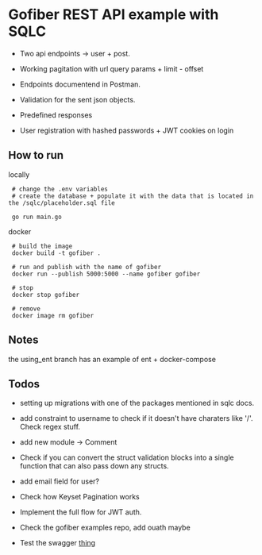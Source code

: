 # Gofiber REST API example with SQLC

- Two api endpoints -> user + post.

- Working pagitation with url query params + limit - offset
- Endpoints documentend in Postman.
- Validation for the sent json objects.
- Predefined responses
- User registration with hashed passwords + JWT cookies on login

## How to run

locally

     # change the .env variables
     # create the database + populate it with the data that is located in the /sqlc/placeholder.sql file

     go run main.go

docker

     # build the image
     docker build -t gofiber .

     # run and publish with the name of gofiber
     docker run --publish 5000:5000 --name gofiber gofiber

     # stop
     docker stop gofiber

     # remove
     docker image rm gofiber

## Notes

the using_ent branch has an example of ent + docker-compose

## Todos

- setting up migrations with one of the packages mentioned in sqlc docs.

- add constraint to username to check if it doesn't have charaters like '/'. Check regex stuff.
- add new module -> Comment
- Check if you can convert the struct validation blocks into a single function that can also pass down any structs.
- add email field for user?
- Check how Keyset Pagination works
- Implement the full flow for JWT auth.
- Check the gofiber examples repo, add ouath maybe
- Test the swagger [thing](https://github.com/arsmn/fiber-swagger)

